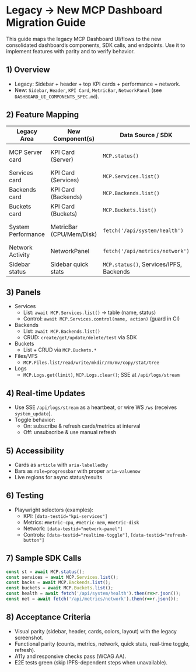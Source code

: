 # Legacy → New MCP Dashboard Migration Guide

This guide maps the legacy MCP Dashboard UI/flows to the new consolidated dashboard’s components, SDK calls, and endpoints. Use it to implement features with parity and to verify behavior.

## 1) Overview
- Legacy: Sidebar + header + top KPI cards + performance + network.
- New: `Sidebar`, `Header`, `KPI Card`, `MetricBar`, `NetworkPanel` (see `DASHBOARD_UI_COMPONENTS_SPEC.md`).

## 2) Feature Mapping

| Legacy Area | New Component(s) | Data Source / SDK | REST/JSON-RPC | Notes |
|---|---|---|---|---|
| MCP Server card | KPI Card (Server) | `MCP.status()` | `GET /api/mcp/status` | Show Running/Stopped + port. |
| Services card | KPI Card (Services) | `MCP.Services.list()` | `GET /api/services` | Count active services. |
| Backends card | KPI Card (Backends) | `MCP.Backends.list()` | `GET /api/state/backends` | Count items. |
| Buckets card | KPI Card (Buckets) | `MCP.Buckets.list()` | `POST /mcp/tools/call {name:'list_buckets'}` | Show total buckets. |
| System Performance | MetricBar (CPU/Mem/Disk) | `fetch('/api/system/health')` | `GET /api/system/health` | Percent + humanized values. |
| Network Activity | NetworkPanel | `fetch('/api/metrics/network')` | `GET /api/metrics/network` | Spinner → sparkline. |
| Sidebar status | Sidebar quick stats | `MCP.status()`, Services/IPFS, Backends | multiple | Mini-bars for CPU/RAM. |

## 3) Panels

- Services
  - List: `await MCP.Services.list()` → table (name, status)
  - Control: `await MCP.Services.control(name, action)` (guard in CI)
- Backends
  - List: `await MCP.Backends.list()`
  - CRUD: `create/get/update/delete/test` via SDK
- Buckets
  - List + CRUD via `MCP.Buckets.*`
- Files/VFS
  - `MCP.Files.list/read/write/mkdir/rm/mv/copy/stat/tree`
- Logs
  - `MCP.Logs.get(limit)`, `MCP.Logs.clear()`; SSE at `/api/logs/stream`

## 4) Real-time Updates
- Use SSE `/api/logs/stream` as a heartbeat, or wire WS `/ws` (receives `system_update`).
- Toggle behavior:
  - On: subscribe & refresh cards/metrics at interval
  - Off: unsubscribe & use manual refresh

## 5) Accessibility
- Cards as `article` with `aria-labelledby`
- Bars as `role=progressbar` with proper `aria-valuenow`
- Live regions for async status/results

## 6) Testing
- Playwright selectors (examples):
  - KPI: `[data-testid="kpi-services"]`
  - Metrics: `#metric-cpu`, `#metric-mem`, `#metric-disk`
  - Network: `[data-testid="network-panel"]`
  - Controls: `[data-testid="realtime-toggle"]`, `[data-testid="refresh-button"]`

## 7) Sample SDK Calls
```js
const st = await MCP.status();
const services = await MCP.Services.list();
const backs = await MCP.Backends.list();
const buckets = await MCP.Buckets.list();
const health = await fetch('/api/system/health').then(r=>r.json());
const net = await fetch('/api/metrics/network').then(r=>r.json());
```

## 8) Acceptance Criteria
- Visual parity (sidebar, header, cards, colors, layout) with the legacy screenshot.
- Functional parity (counts, metrics, network, quick stats, real-time toggle, refresh).
- A11y and responsive checks pass (WCAG AA).
- E2E tests green (skip IPFS-dependent steps when unavailable).
